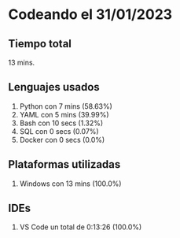 # Codeando el 31/01/2023

## Tiempo total
13 mins.

## Lenguajes usados
1. Python con 7 mins (58.63%)
1. YAML con 5 mins (39.99%)
1. Bash con 10 secs (1.32%)
1. SQL con 0 secs (0.07%)
1. Docker con 0 secs (0.0%)

## Plataformas utilizadas
1. Windows con 13 mins (100.0%)

## IDEs
1. VS Code un total de 0:13:26 (100.0%)
